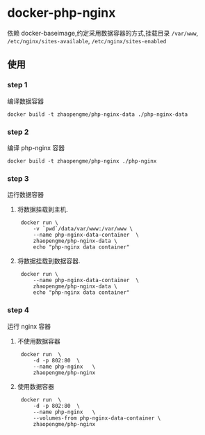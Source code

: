 # docker-php-nginx
依赖 docker-baseimage,约定采用数据容器的方式,挂载目录 `/var/www`, `/etc/nginx/sites-available`, `/etc/nginx/sites-enabled`

## 使用

### step 1
编译数据容器

    docker build -t zhaopengme/php-nginx-data ./php-nginx-data

### step 2
编译 php-nginx 容器
    
    docker build -t zhaopengme/php-nginx ./php-nginx


### step 3
运行数据容器

1. 将数据挂载到主机.

        docker run \
            -v `pwd`/data/var/www:/var/www \
            --name php-nginx-data-container  \
            zhaopengme/php-nginx-data \
            echo "php-nginx data container"

2. 将数据挂载到数据容器.

        docker run \
            --name php-nginx-data-container  \
            zhaopengme/php-nginx-data \
            echo "php-nginx data container"

### step 4
运行 nginx 容器

1. 不使用数据容器

        docker run  \
            -d -p 802:80  \
            --name php-nginx   \
            zhaopengme/php-nginx
            
2. 使用数据容器

        docker run  \
            -d -p 802:80  \
            --name php-nginx   \
            --volumes-from php-nginx-data-container \
            zhaopengme/php-nginx

